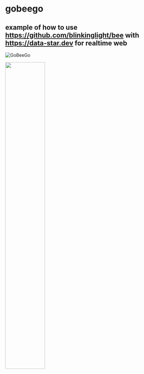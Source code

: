 # gobeego
## example of how to use https://github.com/blinkinglight/bee with https://data-star.dev for realtime web


![GoBeeGo](https://github.com/user-attachments/assets/d99674e8-b371-4cf7-aad5-c09cd387c788)






[<img src="https://github.com/user-attachments/assets/03402353-4281-4488-b7b6-6a54d7f4dd3a" width="50%">](https://github.com/user-attachments/assets/03402353-4281-4488-b7b6-6a54d7f4dd3a "example")






